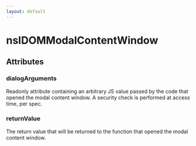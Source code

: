 ```yaml
---
layout: default
---
```


# nsIDOMModalContentWindow #

## Attributes ##

### dialogArguments ###

Readonly attribute containing an arbitrary JS value passed by the
code that opened the modal content window. A security check is
performed at access time, per spec.


### returnValue ###

The return value that will be returned to the function that
opened the modal content window.


